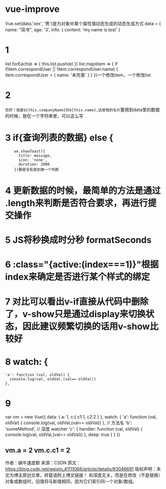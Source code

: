 # vue-improve
Vue.set(data,'sex', '男')是为对象中某个属性值动态生成的动态生成方式
data = {
    name: "简书",
    age: '3',
    info: {
        content: 'my name is test'
    }
# 1
  list.forEach(e => {
            this.list.push(e)
          })
             list.map(item => {
          if (!item.correspondUser || !item.correspondUser.name) {
            item.correspondUser = { name: '未完善' }
          }
        })一个修改item，一个修改list
# 2
`您好！我是${this.companyName}的${this.name},这是我的名片`要用到data里的数据的时候，放在一个字符串里，可以这么写
# 3 if{查询列表的数据} else {
        wx.showToast({
          title: message,
          icon: 'none',
          duration: 2000
        })要是没有查到做一个判断
# 4 更新数据的时候，最简单的方法是通过 .length来判断是否符合要求，再进行提交操作
# 5 JS将秒换成时分秒 formatSeconds
# 6 :class="{active:(index===1)}"根据index来确定是否进行某个样式的绑定
# 7 对比可以看出v-if直接从代码中删除了，v-show只是通过display来切换状态，因此建议频繁切换的话用v-show比较好
# 8  watch: {
    'a': function (val, oldVal) {
      console.log(val, oldVal,(val== oldVal))
    },
# 9 
var vm = new Vue({
  data: {
    a: 1,
        c:{
            c1:1,
            c2:2
        }
  },
  watch: {
    'a': function (val, oldVal) {
      console.log(val, oldVal,(val== oldVal))
    },
    // 方法名
    'b': 'someMethod',
    // 深度 watcher
    'c': {
      handler: function (val, oldVal) { 
            console.log(val, oldVal,(val== oldVal))
            },
      deep: true
    }
  }
})
        
vm.a = 2 
vm.c.c1 = 2
--------------------- 
作者：蜗牛速度额 
来源：CSDN 
原文：https://blog.csdn.net/weixin_41111068/article/details/83046691 
版权声明：本文为博主原创文章，转载请附上博文链接！
和深度无关，而是在修改（不是替换）对象或数组时，旧值将与新值相同，因为它们索引同一个对象/数组。
